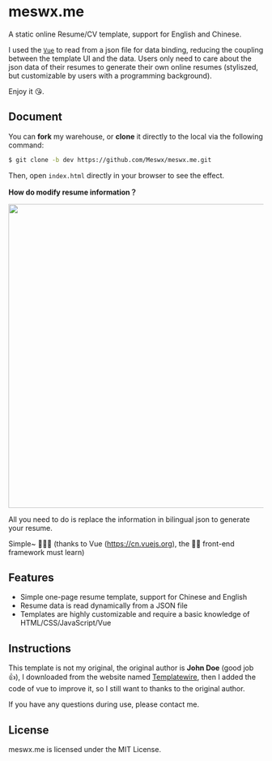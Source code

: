 # meswx.me

A static online Resume/CV template, support for English and Chinese.

I used the [`Vue`](https://cn.vuejs.org) to read from a json file for data binding, reducing the coupling between the template UI and the data. Users only need to care about the json data of their resumes to generate their own online resumes (styliszed, but customizable by users with a programming background).

Enjoy it 😘.

## Document

You can **fork** my warehouse, or **clone** it directly to the local via the following command:

```sh
$ git clone -b dev https://github.com/Meswx/meswx.me.git
```

Then, open `index.html` directly in your browser to see the effect.

**How do modify resume information？**

<img src="http://ww4.sinaimg.cn/large/006tNc79gy1g61br1nxvxj315e0u0tbr.jpg" width="600">

All you need to do is replace the information in bilingual json to generate your resume.

Simple~ 👨🏻‍💻 (thanks to Vue (https://cn.vuejs.org), the 🐂🍺 front-end framework must learn)

## Features

* Simple one-page resume template, support for  Chinese and English
* Resume data is read dynamically from a JSON file
* Templates are highly customizable and require a basic knowledge of HTML/CSS/JavaScript/Vue

## Instructions

This template is not my original, the original author is **John Doe** (good job 👍), I downloaded from the website named [Templatewire](http://www.templatewire.com), then I added the code of vue to improve it, so I still want to thanks to the original author.

If you have any questions during use, please contact me.

## License

meswx.me is licensed under the MIT License.
